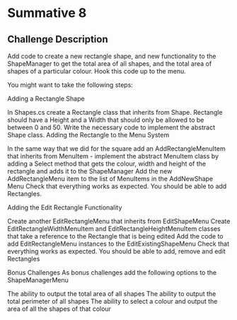 # Summative 8

## Challenge Description

Add code to create a new rectangle shape, and new functionality to the ShapeManager to get the total area of all shapes, and the total area of shapes of a particular colour. Hook this code up to the menu.

You might want to take the following steps:

Adding a Rectangle Shape

In Shapes.cs create a Rectangle class that inherits from Shape. Rectangle should have a Height and a Width that should only be allowed to be between 0 and 50.
Write the necessary code to implement the abstract Shape class.
Adding the Rectangle to the Menu System

In the same way that we did for the square add an AddRectangleMenuItem that inherits from MenuItem - implement the abstract MenuItem class by adding a Select method that gets the colour, width and height of the rectangle and adds it to the ShapeManager
Add the new AddRectangleMenu item to the list of MenuItems in the AddNewShape Menu
Check that everything works as expected. You should be able to add Rectangles.

Adding the Edit Rectangle Functionality

Create another EditRectangleMenu that inherits from EditShapeMenu
Create EditRectangleWidthMenuItem and EditRectangleHeightMenuItem  classes that take a reference to the Rectangle that is being edited
Add the code to add EditRectangleMenu instances to the EditExistingShapeMenu
Check that everything works as expected. You should be able to add, remove and edit Rectangles

Bonus Challenges
As bonus challenges add the following options to the ShapeManagerMenu

The ability to output the total area of all shapes
The ability to output the total perimeter of all shapes
The ability to select a colour and output the area of all the shapes of that colour



